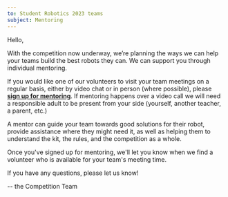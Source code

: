 ```yaml
---
to: Student Robotics 2023 teams
subject: Mentoring 
---
```


Hello,

With the competition now underway, we’re planning the ways we can help your teams build the best robots they can. We can support you through individual mentoring.

If you would like one of our volunteers to visit your team meetings on a regular basis, either by video chat or in person (where possible), please **[sign up for mentoring](https://forms.gle/nnGU3y8b3bb1zg917)**. If mentoring happens over a video call we will need a responsible adult to be present from your side (yourself, another teacher, a parent, etc.)

A mentor can guide your team towards good solutions for their robot, provide assistance where they might need it, as well as helping them to understand the kit, the rules, and the competition as a whole.

Once you've signed up for mentoring, we'll let you know when we find a volunteer who is available for your team's meeting time.

If you have any questions, please let us know!

-- the Competition Team
